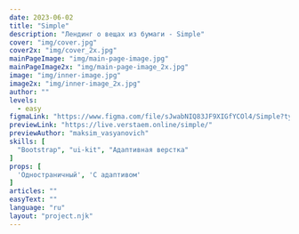 ```yaml
---
date: 2023-06-02
title: "Simple"
description: "Лендинг о вещах из бумаги - Simple"
cover: "img/cover.jpg"
cover2x: "img/cover_2x.jpg"
mainPageImage: "img/main-page-image.jpg"
mainPageImage2x: "img/main-page-image_2x.jpg"
image: "img/inner-image.jpg"
image2x: "img/inner-image_2x.jpg"
author: ""
levels:
  - easy
figmaLink: "https://www.figma.com/file/sJwabNIQ83JF9XIGfYCOl4/Simple?type=design&node-id=0%3A1&t=TmXGojm5x792sypv-1"
previewLink: "https://live.verstaem.online/simple/"
previewAuthor: "maksim_vasyanovich"
skills: [
  "Bootstrap", "ui-kit", "Адаптивная верстка"
]
props: [
  'Одностраничный', 'С адаптивом'
]
articles: ""
easyText: ""
language: "ru"
layout: "project.njk"
---
```

